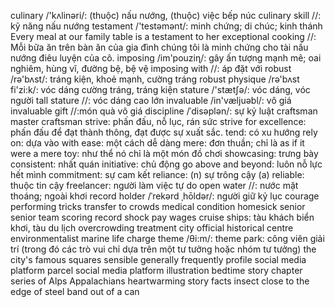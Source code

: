 culinary /'kʌlinəri/: (thuộc) nấu nướng, (thuộc) việc bếp núc
culinary skill //: kỹ năng nấu nướng
testament /'testəmənt/: minh chứng; di chúc; kinh thánh
Every meal at our family table is a testament to her exceptional cooking //: Mỗi bữa ăn trên bàn ăn của gia đình chúng tôi là minh chứng cho tài nấu nướng điêu luyện của cô.
imposing /im'pouziɳ/: gây ấn tượng mạnh mẽ; oai nghiêm, hùng vĩ, đường bệ, bệ vệ
imposing with //: áp đặt với
robust /rə'bʌst/: tráng kiện, khoẻ mạnh, cường tráng
robust physique /rə'bʌst fi'zi:k/: vóc dáng cường tráng, tráng kiện
stature /'stætʃə/: vóc dáng, vóc người
tall stature //: vóc dáng cao lớn
invaluable /in'væljuəbl/: vô giá
invaluable gift //:món quà vô giá
discipline /ˈdisəplən/: sự kỷ luật
craftsman
master craftsman
strive: phấn đấu, nỗ lục, rán sức
strive for excellence: phấn đấu để đạt thành thông, đạt được sự xuất sắc.
tend: có xu hướng
rely on: dựa vào
with ease: một cách dễ dàng
mere: đơn thuần; chỉ là
as if it were a mere toy: như thể nó chỉ là một món đồ chơi
showcasing: trưng bày
consistent: nhất quán
initiative: chủ động
go above and beyond: luôn nỗ lực hết mình
commitment: sự cam kết
reliance: (n) sự trông cậy (a) reliable: thuộc tin cậy
freelancer: người làm việc tự do
open water //: nước mặt thoáng; ngoài khơi
record holder /ˈrekərd ˌhōldər/: người giữ kỷ lục
courage
performing tricks
transfer to
crowds
medical condition
homesick
senior
senior team
scoring record
shock
pay wages
cruise ships: tàu khách biển khơi, tàu du lịch
overcrowding
treatment
city official
historical centre
environmentalist
marine life
charge
theme /θi:m/: 
theme park: công viên giải trí (trong đó các trò vui chỉ dựa trên một tư tưởng hoặc nhóm tư tưởng)
the city's famous squares
sensible
generally
frequently
profile
social media platform
parcel
social media platform
illustration
bedtime story
chapter
series of
Alps 
Appalachians 
heartwarming story
facts
insect
close to the edge of 
steel band
out of a can